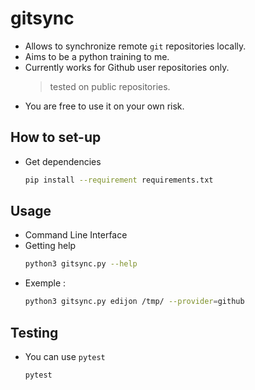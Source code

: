 # gitsync

* Allows to synchronize remote `git` repositories locally.
* Aims to be a python training to me.
* Currently works for Github user repositories only. 
    > tested on public repositories.
* You are free to use it on your own risk.


## How to set-up

- Get dependencies
    ```bash
    pip install --requirement requirements.txt
    ```

## Usage

* Command Line Interface 
* Getting help
    ```bash
    python3 gitsync.py --help
    ```
* Exemple :
    ```bash
    python3 gitsync.py edijon /tmp/ --provider=github 
    ```

## Testing

* You can use `pytest`
    ```bash
    pytest
    ```